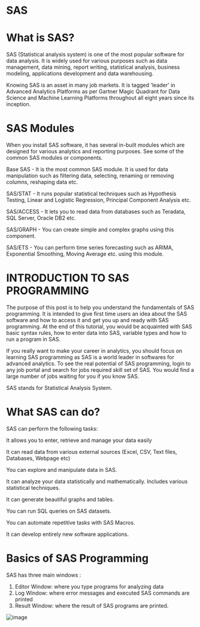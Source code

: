 # SAS

# What is SAS?

SAS (Statistical analysis system) is one of the most popular software for data analysis. It is widely used for various purposes such as data management, data mining, report writing, statistical analysis, business modeling, applications development and data warehousing.

Knowing SAS is an asset in many job markets. It is tagged 'leader' in Advanced Analytics Platforms as per Gartner Magic Quadrant for Data Science and Machine Learning Platforms throughout all eight years since its inception.

# SAS Modules

When you install SAS software, it has several in-built modules which are designed for various analytics and reporting purposes. See some of the common SAS modules or components.

Base SAS - It is the most common SAS module. It is used for data manipulation such as filtering data, selecting, renaming or removing columns, reshaping data etc.  

SAS/STAT - It runs popular statistical techniques such as Hypothesis Testing, Linear and Logistic Regression, Principal Component Analysis etc.  

SAS/ACCESS - It lets you to read data from databases such as Teradata, SQL Server, Oracle DB2 etc.  

SAS/GRAPH - You can create simple and complex graphs using this component.  

SAS/ETS - You can perform time series forecasting such as ARIMA, Exponential Smoothing, Moving Average etc. using this module.

# INTRODUCTION TO SAS PROGRAMMING

The purpose of this post is to help you understand the fundamentals of SAS programming. It is intended to give first time users an idea about the SAS software and how to access it and get you up and ready with SAS programming. At the end of this tutorial, you would be acquainted with SAS basic syntax rules, how to enter data into SAS, variable types and how to run a program in SAS.  

If you really want to make your career in analytics, you should focus on learning SAS programming as SAS is a world leader in softwares for advanced analytics. To see the real potential of SAS programming, login to any job portal and search for jobs required skill set of SAS. You would find a large number of jobs waiting for you if you know SAS.  

SAS stands for Statistical Analysis System.

# What SAS can do?

SAS can perform the following tasks:

It allows you to enter, retrieve and manage your data easily  

It can read data from various external sources (Excel, CSV, Text files, Databases, Webpage etc)  

You can explore and manipulate data in SAS.  

It can analyze your data statistically and mathematically. Includes various statistical techniques. 

It can generate beautiful graphs and tables.  

You can run SQL queries on SAS datasets.  

You can automate repetitive tasks with SAS Macros.  

It can develop entirely new software applications.  

# Basics of SAS Programming

SAS has three main windows :

1) Editor Window: where you type programs for analyzing data  
2) Log Window: where error messages and executed SAS commands are printed  
3) Result Window: where the result of SAS programs are printed.  

![image](https://github.com/Deepak2k20/SAS/assets/65231118/da498758-49de-48f9-a09d-354cd6154eeb)

